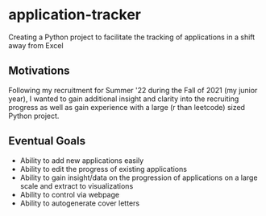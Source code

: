 # application-tracker
Creating a Python project to facilitate the tracking of applications in a shift away from Excel

## Motivations
Following my recruitment for Summer '22 during the Fall of 2021 (my junior year), I wanted to gain additional insight and clarity into the recruiting progress as well as gain experience with a large (r than leetcode) sized Python project.

## Eventual Goals
- Ability to add new applications easily
- Ability to edit the progress of existing applications
- Ability to gain insight/data on the progression of applications on a large scale and extract to visualizations
- Ability to control via webpage
- Ability to autogenerate cover letters
